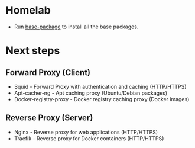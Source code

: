 # Homelab

- Run [base-package](./1.InitialConfigs/base-packages.sh) to install all the base packages.

# Next steps

## Forward Proxy (Client)

- Squid - Forward Proxy with authentication and caching (HTTP/HTTPS)
- Apt-cacher-ng - Apt caching proxy (Ubuntu/Debian packages)
- Docker-registry-proxy - Docker registry caching proxy (Docker images)

## Reverse Proxy (Server)

- Nginx - Reverse proxy for web applications (HTTP/HTTPS)
- Traefik - Reverse proxy for Docker containers (HTTP/HTTPS)
